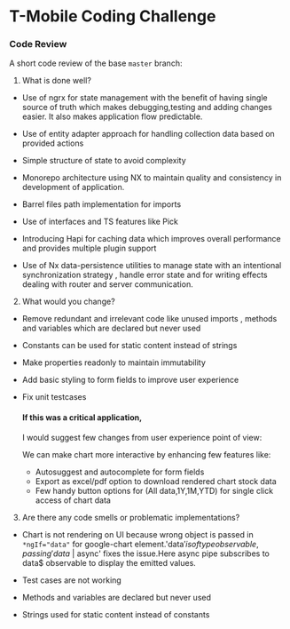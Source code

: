 # T-Mobile Coding Challenge 


### Code Review

A short code review of the base `master` branch:

1. What is done well?

- Use of ngrx for state management with the benefit of having single source of truth which makes debugging,testing and adding changes easier. It also makes application flow predictable.
- Use of entity adapter approach for handling collection data based on provided actions
- Simple structure of state to avoid complexity
- Monorepo architecture using NX to maintain quality and consistency in development of application.
- Barrel files path implementation for imports
- Use of interfaces and TS features like Pick<T>
- Introducing Hapi for caching data which improves overall performance and provides multiple plugin support

- Use of Nx data-persistence utilities to manage state with an intentional synchronization strategy , handle error state and for writing effects dealing with router and server communication.

2. What would you change?
- Remove redundant and irrelevant code like unused imports , methods and variables which are declared but never used 
- Constants can be used for static content instead of strings
- Make properties readonly to maintain immutability
- Add basic styling to form fields to improve user experience
- Fix unit testcases

   #### If this was a critical application,
  I would suggest few changes from user experience point of view:

   We can make chart more interactive by enhancing few features like:
  - Autosuggest and autocomplete for form fields 
  - Export as excel/pdf option to download rendered chart stock data
  - Few handy button options for (All data,1Y,1M,YTD) for single click access of chart data 

3. Are there any code smells or problematic implementations?

- Chart is not rendering on UI because wrong object is passed in `*ngIf="data"` for google-chart element.'data$' is of type observable , passing 'data$ | async' fixes the issue.Here async pipe subscribes to data$ observable to display the emitted values.

- Test cases are not working

- Methods and variables are declared but never used 

- Strings used for static content instead of constants

